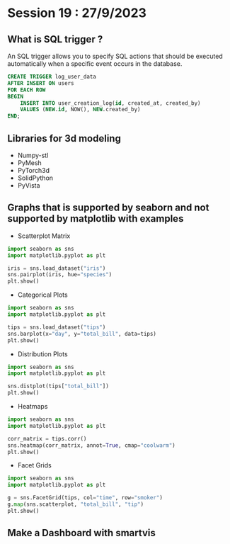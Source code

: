 # Session 19 : 27/9/2023

## What is SQL trigger ?

An SQL trigger allows you to specify SQL actions that should be executed automatically when a specific event occurs in the database.

```sql
CREATE TRIGGER log_user_data
AFTER INSERT ON users
FOR EACH ROW
BEGIN
    INSERT INTO user_creation_log(id, created_at, created_by)
    VALUES (NEW.id, NOW(), NEW.created_by)
END;
```

## Libraries for 3d modeling

- Numpy-stl
- PyMesh
- PyTorch3d
- SolidPython
- PyVista

## Graphs that is supported by seaborn and not supported by matplotlib with examples

- Scatterplot Matrix

```python
import seaborn as sns
import matplotlib.pyplot as plt

iris = sns.load_dataset("iris")
sns.pairplot(iris, hue="species")
plt.show()
```

- Categorical Plots

```python
import seaborn as sns
import matplotlib.pyplot as plt

tips = sns.load_dataset("tips")
sns.barplot(x="day", y="total_bill", data=tips)
plt.show()
```

- Distribution Plots

```python
import seaborn as sns
import matplotlib.pyplot as plt

sns.distplot(tips["total_bill"])
plt.show()
```

- Heatmaps

```python
import seaborn as sns
import matplotlib.pyplot as plt

corr_matrix = tips.corr()
sns.heatmap(corr_matrix, annot=True, cmap="coolwarm")
plt.show()
```

- Facet Grids

```python
import seaborn as sns
import matplotlib.pyplot as plt

g = sns.FacetGrid(tips, col="time", row="smoker")
g.map(sns.scatterplot, "total_bill", "tip")
plt.show()
```
## Make a Dashboard with smartvis